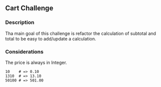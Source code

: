## Cart Challenge

### Description

Tha main goal of this challenge is refactor the calculation of subtotal and total to be easy to add/update a calculation.

### Considerations

The price is always in Integer.

```
10    # => 0.10
1310  # => 13.10
50100 # => 501.00
```
